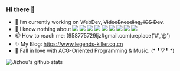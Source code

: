 ### Hi there 👋

<!--
**legends-killer/legends-killer** is a ✨ _special_ ✨ repository because its `README.md` (this file) appears on your GitHub profile.

Here are some ideas to get you started:
-->
- 🔭 I’m currently working on WebDev, ~~VideoEncoding, iOS Dev~~.
- 🌱 I know nothing about ![](https://img.shields.io/badge/TypeScript-white?style=flat&logo=typescript)
![](https://img.shields.io/badge/JavaScript-white?style=flat&logo=javascript)
![](https://img.shields.io/badge/Vue.js-white?style=flat&logo=vue.js)
![](https://img.shields.io/badge/React.js-white?style=flat&logo=react)
![](https://img.shields.io/badge/Svelte-white?style=flat&logo=svelte)
![](https://img.shields.io/badge/Node-white?style=flat&logo=node.js)
![](https://img.shields.io/badge/SwiftUI-white?style=flat&logo=swift)
![](https://img.shields.io/badge/Python-white?style=flat&logo=python)
![](https://img.shields.io/badge/Docker-white?style=flat&logo=docker)
- 📫 How to reach me: (958775729ljz#gmail.com).replace('#','@')
- ✨ My Blog: https://www.legends-killer.cq.cn
- 🎹 Fall in love with ACG-Oriented Programming & Music. (* ╹▽╹ *)

![Jizhou's github stats](https://github-readme-stats.vercel.app/api?username=legends-killer&show_icons=true&theme=tokyonight&count_private=true)
<!-- ![Top Langs](https://github-readme-stats.vercel.app/api/top-langs/?username=legends-killer&layout=compact) -->



